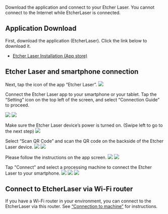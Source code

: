 Download the application and connect to your Etcher Laser. You cannot connect to the Internet while EtcherLaser is connected.

## Application Download
First, download the application (EtcherLaser). Click the link below to download it.

- [Etcher Laser Installation (App store)](https://apps.apple.com/jp/app/etcherlaser/id1465876344)

## Etcher Laser and smartphone connection
Next, tap the icon of the app “Etcher Laser”.
<img src="./images/software_setup_mobile_1.png">

Connect the Etcher Laser app to your smartphone or your tablet.
Tap the “Setting” icon on the top left of the screen, and select “Connection Guide” to proceed.

<img src="./images/software_setup_mobile_2.jpg">
<img src="./images/software_setup_mobile_3.jpg">


Make sure the Etcher Laser device’s power is turned on. (Swipe left to go to the next step)
<img src="./images/software_setup_mobile_4.jpg">

Select “Scan QR Code” and scan the QR code on the backside of the Etcher Laser device.
<img src="./images/software_setup_mobile_5.jpg">
<img src="./images/software_setup_mobile_6.jpg">

Please follow the instructions on the app screen.
<img src="./images/software_setup_mobile_7.jpg">
<img src="./images/software_setup_mobile_8.jpg">

Tap "Connect" and select a processing machine to connect the Etcher Laser to your smartphone.
<img src="./images/software_setup_mobile_9.jpg">
<img src="./images/software_setup_mobile_10.jpg">
<img src="./images/software_setup_mobile_13.jpg">

## Connect to EtcherLaser via Wi-Fi router
If you have a Wi-Fi router in your environment, you can connect to the EtcherLaser via this router. See <a href="https://manual.smartdiys.cc/el-mobile-connection-to-machine/" target="_blank">“Connection to machine”</a> for instructions.
